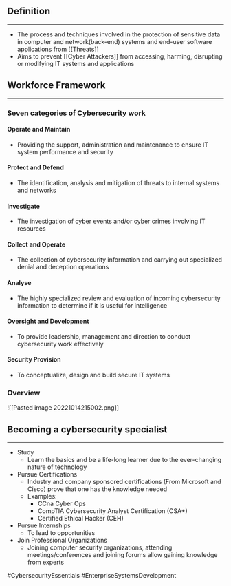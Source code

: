 ## Definition
---
- The process and techniques involved in the protection of sensitive data in computer and network(back-end) systems and end-user software applications from [[Threats]] 
- Aims to prevent  [[Cyber Attackers]] from accessing, harming, disrupting or modifying IT systems and applications

## Workforce Framework
---
### Seven categories of Cybersecurity work
#### Operate and Maintain
- Providing the support, administration and maintenance to ensure IT system performance and security

#### Protect and Defend
- The identification, analysis and mitigation of threats to internal systems and networks

#### Investigate
- The investigation of cyber events and/or cyber crimes involving IT resources

#### Collect and Operate
- The collection of cybersecurity information and carrying out specialized denial and deception operations

#### Analyse
- The highly specialized review and evaluation of incoming cybersecurity information to determine if it is useful for intelligence

#### Oversight and Development
- To provide leadership, management and direction to conduct cybersecurity work effectively

#### Security Provision
- To conceptualize, design and build secure IT systems

### Overview
![[Pasted image 20221014215002.png]]

## Becoming a cybersecurity specialist
---
 - Study
	 - Learn the basics and be a life-long learner due to the ever-changing nature of technology
 - Pursue Certifications
	 - Industry and company sponsored certifications (From Microsoft and Cisco) prove that one has the knowledge needed
	 - Examples: 
		 - CCna Cyber Ops 
		 - CompTIA Cybersecurity Analyst Certification (CSA+)
		 - Certified Ethical Hacker (CEH)
 - Pursue Internships
	 - To lead to opportunities
 - Join Professional Organizations
	 - Joining computer security organizations, attending meetings/conferences and joining forums allow gaining knowledge from experts


#CybersecurityEssentials
#EnterpriseSystemsDevelopment